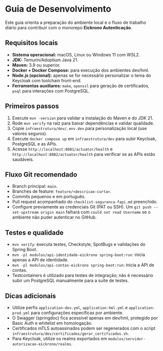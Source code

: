 # Guia de Desenvolvimento

Este guia orienta a preparação do ambiente local e o fluxo de trabalho diário para contribuir com o monorepo **Eickrono Autenticação**.

## Requisitos locais

- **Sistema operacional:** macOS, Linux ou Windows 11 com WSL2.  
- **JDK:** Temurin/Adoptium Java 21.  
- **Maven:** 3.9 ou superior.  
- **Docker + Docker Compose:** para execução dos ambientes dev/hml.  
- **Node.js (opcional):** apenas se for necessário personalizar o tema do Keycloak com toolchain front-end.  
- **Ferramentas auxiliares:** `make`, `openssl` para geração de certificados, `psql` para interações com PostgreSQL.

## Primeiros passos

1. Execute `mvn -version` para validar a instalação do Maven e do JDK 21.  
2. Rode `mvn verify` na raiz para baixar dependências e validar qualidade.  
3. Copie `infraestrutura/dev/.env.dev` para personalização local (use valores seguros).  
4. Execute `docker compose up` em `infraestrutura/dev` para subir Keycloak, PostgreSQL e as APIs.  
5. Acesse `http://localhost:8081/actuator/health` e `http://localhost:8082/actuator/health` para verificar se as APIs estão saudáveis.

## Fluxo Git recomendado

- Branch principal: `main`.  
- Branches de feature: `feature/<descricao-curta>`.  
- Commits pequenos e em português.  
- Pull request acompanhado do `checklist-seguranca-fapi.md` preenchido.
- Configure previamente as credenciais Git (PAT ou SSH). Um `git push --set-upstream origin main` falhará com `could not read Username` se o ambiente não puder autenticar no GitHub.

## Testes e qualidade

- `mvn verify`: executa testes, Checkstyle, SpotBugs e validações do Spring Boot.  
- `mvn -pl modulos/api-identidade-eickrono spring-boot:run`: inicia apenas a API de identidade.  
- `mvn -pl modulos/api-contas-eickrono spring-boot:run`: inicia a API de contas.  
- Testcontainers é utilizado para testes de integração; não é necessário subir um PostgreSQL manualmente para a suíte de testes.

## Dicas adicionais

- Utilize perfis `application-dev.yml`, `application-hml.yml` e `application-prod.yml` para configurações específicas por ambiente.  
- O Swagger (springdoc) fica acessível apenas em dev/hml, protegido por Basic Auth e whitelist em homologação.  
- Certificados mTLS autoassinados podem ser regenerados com o script `infraestrutura/dev/certificados/gerar_certificados.sh`.  
- Para Keycloak, utilize os realms exportados em `modulos/servidor-autorizacao-eickrono/realms`.

